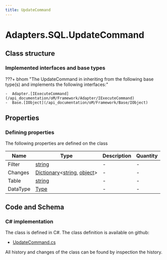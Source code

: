 ```yaml
---
title: UpdateCommand
---
```


# Adapters.SQL.UpdateCommand



## Class structure

### Implemented interfaces and base types

???+ bhom "The UpdateCommand in inheriting from the following base type(s) and implements the following interfaces:"

    -  Adapter.[IExecuteCommand](/api_documentation/oM/Framework/Adapter/IExecuteCommand)
    -  Base.[IObject](/api_documentation/oM/Framework/Base/IObject)


## Properties



### Defining properties

The following properties are defined on the class

| Name             | Type             | Description      | Quantity         |
|------------------|------------------|------------------|------------------|
| Filter | [string](https://learn.microsoft.com/en-us/dotnet/api/System.String?view=netstandard-2.0) | - | - |
| Changes | [Dictionary](https://learn.microsoft.com/en-us/dotnet/api/System.Collections.Generic.Dictionary-2?view=netstandard-2.0)&lt;[string](https://learn.microsoft.com/en-us/dotnet/api/System.String?view=netstandard-2.0), [object](https://learn.microsoft.com/en-us/dotnet/api/System.Object?view=netstandard-2.0)&gt; | - | - |
| Table | [string](https://learn.microsoft.com/en-us/dotnet/api/System.String?view=netstandard-2.0) | - | - |
| DataType | [Type](https://learn.microsoft.com/en-us/dotnet/api/System.Type?view=netstandard-2.0) | - | - |


## Code and Schema

### C# implementation

The class is defined in C#. The class definition is available on github:

- [UpdateCommand.cs](https://github.com/BHoM/SQL_Toolkit/blob/develop/SQL_oM/Commands/UpdateCommand.cs)

All history and changes of the class can be found by inspection the history.
